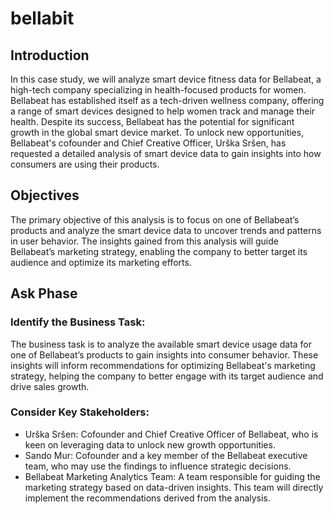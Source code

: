 # bellabit

## Introduction
In this case study, we will analyze smart device fitness data for Bellabeat, a high-tech company specializing in health-focused products for women. Bellabeat has established itself as a tech-driven wellness company, offering a range of smart devices designed to help women track and manage their health. Despite its success, Bellabeat has the potential for significant growth in the global smart device market. To unlock new opportunities, Bellabeat's cofounder and Chief Creative Officer, Urška Sršen, has requested a detailed analysis of smart device data to gain insights into how consumers are using their products.

## Objectives
The primary objective of this analysis is to focus on one of Bellabeat’s products and analyze the smart device data to uncover trends and patterns in user behavior. The insights gained from this analysis will guide Bellabeat’s marketing strategy, enabling the company to better target its audience and optimize its marketing efforts.

## Ask Phase

### Identify the Business Task:

The business task is to analyze the available smart device usage data for one of Bellabeat’s products to gain insights into consumer behavior. These insights will inform recommendations for optimizing Bellabeat's marketing strategy, helping the company to better engage with its target audience and drive sales growth.

### Consider Key Stakeholders:
- Urška Sršen: Cofounder and Chief Creative Officer of Bellabeat, who is keen on leveraging data to unlock new growth opportunities.
- Sando Mur: Cofounder and a key member of the Bellabeat executive team, who may use the findings to influence strategic decisions.
- Bellabeat Marketing Analytics Team: A team responsible for guiding the marketing strategy based on data-driven insights. This team will directly implement the recommendations derived from the analysis.

